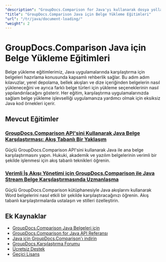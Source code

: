 ```yaml
---
"description": "GroupDocs.Comparison for Java'yı kullanarak dosya yolları, akışlar ve dizeler gibi çeşitli kaynaklardan belgelerin nasıl yükleneceğini öğrenin."
"title": "GroupDocs.Comparison Java için Belge Yükleme Eğitimleri"
"url": "/tr/java/document-loading/"
"weight": 2
---
```


# GroupDocs.Comparison Java için Belge Yükleme Eğitimleri

Belge yükleme eğitimlerimiz, Java uygulamalarında karşılaştırma için belgeleri hazırlama konusunda kapsamlı rehberlik sağlar. Bu adım adım kılavuzlar, yerel depolama, bellek akışları ve dize içeriğinden belgelerin nasıl yükleneceğini ve ayrıca farklı belge türleri için yükleme seçeneklerinin nasıl yapılandırılacağını gösterir. Her eğitim, karşılaştırma uygulamalarınızda sağlam belge yükleme işlevselliği uygulamanıza yardımcı olmak için eksiksiz Java kod örnekleri içerir.

## Mevcut Eğitimler

### [GroupDocs.Comparison API'sini Kullanarak Java Belge Karşılaştırması: Akış Tabanlı Bir Yaklaşım](./java-groupdocs-comparison-api-stream-document-compare/)
Güçlü GroupDocs.Comparison API'sini kullanarak Java ile ana belge karşılaştırmasını yapın. Hukuki, akademik ve yazılım belgelerinin verimli bir şekilde işlenmesi için akış tabanlı teknikleri öğrenin.

### [Verimli İş Akışı Yönetimi için GroupDocs.Comparison ile Java Stream Belge Karşılaştırmasında Uzmanlaşma](./java-stream-comparison-groupdocs-comparison/)
Güçlü GroupDocs.Comparison kütüphanesiyle Java akışlarını kullanarak Word belgelerini nasıl etkili bir şekilde karşılaştıracağınızı öğrenin. Akış tabanlı karşılaştırmalarda ustalaşın ve stilleri özelleştirin.

## Ek Kaynaklar

- [GroupDocs.Comparison Java Belgeleri için](https://docs.groupdocs.com/comparison/java/)
- [GroupDocs.Comparison for Java API Referansı](https://reference.groupdocs.com/comparison/java/)
- [Java için GroupDocs.Comparison'ı indirin](https://releases.groupdocs.com/comparison/java/)
- [GroupDocs.Karşılaştırma Forumu](https://forum.groupdocs.com/c/comparison)
- [Ücretsiz Destek](https://forum.groupdocs.com/)
- [Geçici Lisans](https://purchase.groupdocs.com/temporary-license/)
